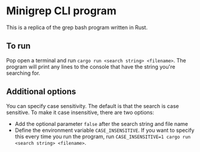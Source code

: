 # Minigrep CLI program
This is a replica of the grep bash program written in Rust.

## To run
Pop open a terminal and run `cargo run <search string> <filename>`. The program will print any lines to the console that have the string you're searching for.

## Additional options
You can specify case sensitivity. The default is that the search is case sensitive. To make it case insensitive, there are two options:

- Add the optional parameter `false` after the search string and file name
- Define the environment variable `CASE_INSENSITIVE`. If you want to specify this every time you run the program, run `CASE_INSENSITIVE=1 cargo run <search string> <filename>`.
